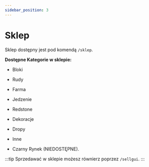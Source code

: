 ```yaml
---
sidebar_position: 3
---
```


# Sklep

Sklep dostępny jest pod komendą `/sklep`.

**Dostępne Kategorie w sklepie:**

- Bloki

- Rudy

- Farma

- Jedzenie

- Redstone

- Dekoracje

- Dropy

- Inne

- Czarny Rynek (NIEDOSTĘPNE).

:::tip
Sprzedawać w sklepie możesz równierz poprzez `/sellgui`.
:::
